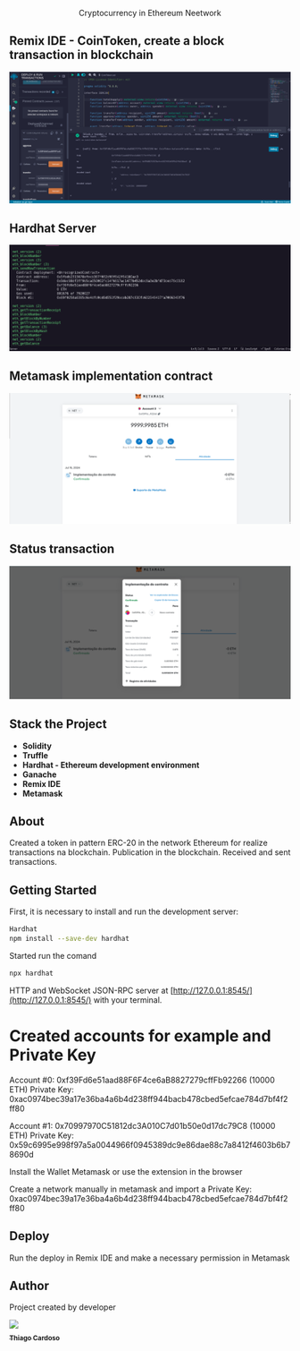 <p  align="center">Cryptocurrency in Ethereum Neetwork</p>

## Remix IDE - CoinToken, create a block transaction in blockchain
![](https://github.com/Thiago-Cardoso/CoinToken/blob/master/img/deploy.png)

## Hardhat Server
![](https://github.com/Thiago-Cardoso/CoinToken/blob/master/img/hardhat-server.png)

## Metamask implementation contract
![](https://github.com/Thiago-Cardoso/CoinToken/blob/master/img/transaction-metamask.png)

## Status transaction
![](https://github.com/Thiago-Cardoso/CoinToken/blob/master/img/status.png)


## Stack the Project

- **Solidity**
- **Truffle**
- **Hardhat - Ethereum development environment**
- **Ganache**
- **Remix IDE**
- **Metamask**

## About
Created a token in pattern ERC-20 in the network Ethereum for realize transactions
na blockchain.
Publication in the blockchain.
Received and sent transactions.

## Getting Started

First, it is necessary to install and run the development server:

```bash
Hardhat
npm install --save-dev hardhat

```

Started run the comand
```bash
npx hardhat 
```
HTTP and WebSocket JSON-RPC server at  [http://127.0.0.1:8545/](http://127.0.0.1:8545/) with your terminal.

Created accounts for example and Private Key
========


Account #0: 0xf39Fd6e51aad88F6F4ce6aB8827279cffFb92266 (10000 ETH)
Private Key: 0xac0974bec39a17e36ba4a6b4d238ff944bacb478cbed5efcae784d7bf4f2ff80

Account #1: 0x70997970C51812dc3A010C7d01b50e0d17dc79C8 (10000 ETH)
Private Key: 0x59c6995e998f97a5a0044966f0945389dc9e86dae88c7a8412f4603b6b78690d

Install the Wallet Metamask or use the extension in the browser

Create a network manually in metamask and import a Private Key: 0xac0974bec39a17e36ba4a6b4d238ff944bacb478cbed5efcae784d7bf4f2ff80



## Deploy 
Run the deploy in Remix IDE and make a necessary permission in Metamask


## Author
Project created by developer

<!-- ALL-CONTRIBUTOR-LIST:START - Do not remove or modify this section -->

<!-- prettier-ignore -->

[<img src="https://avatars1.githubusercontent.com/u/1753070?s=460&v=4" width="100px;"/><br /><sub><b>Thiago Cardoso</b></sub>](https://github.com/Thiago-Cardoso)<br />



